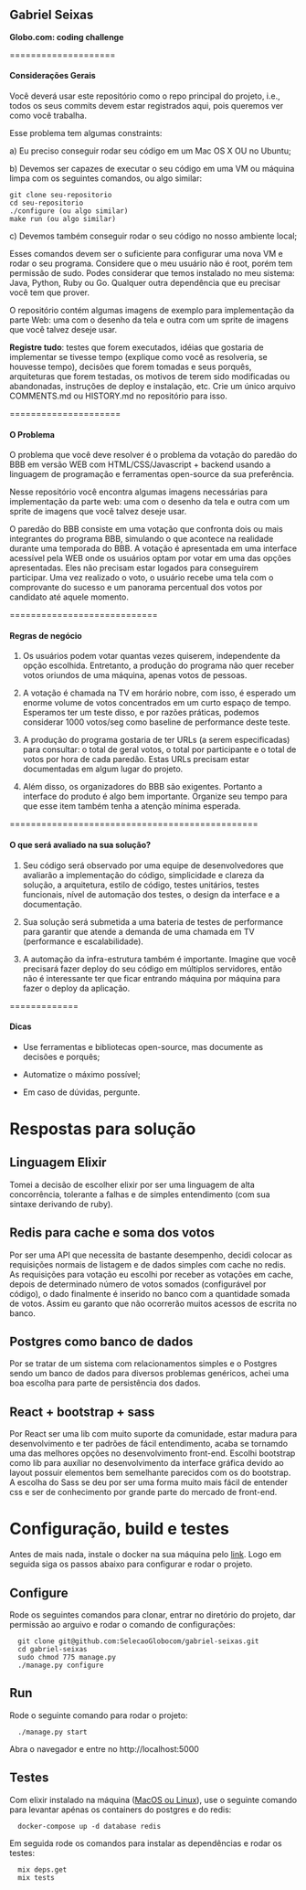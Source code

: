## Gabriel Seixas

**Globo.com: coding challenge**

====================

#### Considerações Gerais

Você deverá usar este repositório como o repo principal do projeto, i.e.,
todos os seus commits devem estar registrados aqui, pois queremos ver como
você trabalha.

Esse problema tem algumas constraints:

a) Eu preciso conseguir rodar seu código em um Mac OS X OU no Ubuntu;

b) Devemos ser capazes de executar o seu código em uma VM ou máquina limpa com
os seguintes comandos, ou algo similar:

    git clone seu-repositorio
    cd seu-repositorio
    ./configure (ou algo similar)
    make run (ou algo similar)

c) Devemos também conseguir rodar o seu código no nosso ambiente local;

Esses comandos devem ser o suficiente para configurar uma nova VM e rodar o
seu programa. Considere que o meu usuário não é root, porém tem permissão de
sudo. Podes considerar que temos instalado no meu sistema: Java, Python, Ruby
ou Go. Qualquer outra dependência que eu precisar você tem que prover.

O repositório contém algumas imagens de exemplo para implementação da parte
Web: uma com o desenho da tela e outra com um sprite de imagens que você
talvez deseje usar.

**Registre tudo**: testes que forem executados, idéias que gostaria de
implementar se tivesse tempo (explique como você as resolveria, se houvesse
tempo), decisões que forem tomadas e seus porquês, arquiteturas que forem
testadas, os motivos de terem sido modificadas ou abandonadas, instruções de
deploy e instalação, etc. Crie um único arquivo COMMENTS.md ou HISTORY.md no
repositório para isso.

=====================

#### O Problema

O problema que você deve resolver é o problema da votação do paredão do BBB em
versão WEB com HTML/CSS/Javascript + backend usando a linguagem de programação
e ferramentas open-source da sua preferência.

Nesse repositório você encontra algumas imagens necessárias para implementação
da parte web: uma com o desenho da tela e outra com um sprite de imagens que
você talvez deseje usar.

O paredão do BBB consiste em uma votação que confronta dois ou mais
integrantes do programa BBB, simulando o que acontece na realidade durante uma
temporada do BBB. A votação é apresentada em uma interface acessível pela WEB
onde os usuários optam por votar em uma das opções apresentadas. Eles não
precisam estar logados para conseguirem participar. Uma vez realizado o voto,
o usuário recebe uma tela com o comprovante do sucesso e um panorama percentual
dos votos por candidato até aquele momento.

============================

#### Regras de negócio

1. Os usuários podem votar quantas vezes quiserem, independente da opção
   escolhida. Entretanto, a produção do programa não quer receber votos
   oriundos de uma máquina, apenas votos de pessoas.

2. A votação é chamada na TV em horário nobre, com isso, é esperado um enorme
   volume de votos concentrados em um curto espaço de tempo. Esperamos ter um
   teste disso, e por razões práticas, podemos considerar 1000 votos/seg como
   baseline de performance deste teste.

3. A produção do programa gostaria de ter URLs (a serem especificadas) para
   consultar: o total de geral votos, o total por participante e o total de
   votos por hora de cada paredão. Estas URLs precisam estar documentadas em
   algum lugar do projeto.

4. Além disso, os organizadores do BBB são exigentes. Portanto a interface do
   produto é algo bem importante. Organize seu tempo para que esse item também
   tenha a atenção mínima esperada.

===============================================

#### O que será avaliado na sua solução?

1. Seu código será observado por uma equipe de desenvolvedores que avaliarão a
   implementação do código, simplicidade e clareza da solução, a arquitetura,
   estilo de código, testes unitários, testes funcionais, nível de automação
   dos testes, o design da interface e a documentação.

2. Sua solução será submetida a uma bateria de testes de performance para
   garantir que atende a demanda de uma chamada em TV (performance e
   escalabilidade).

3. A automação da infra-estrutura também é importante. Imagine que você
   precisará fazer deploy do seu código em múltiplos servidores, então não é
   interessante ter que ficar entrando máquina por máquina para fazer o deploy
   da aplicação.

=============

#### Dicas

- Use ferramentas e bibliotecas open-source, mas documente as decisões e
  porquês;

- Automatize o máximo possível;

- Em caso de dúvidas, pergunte.

# Respostas para solução

## Linguagem Elixir

Tomei a decisão de escolher elixir por ser uma linguagem de alta concorrência, tolerante a falhas
e de simples entendimento (com sua sintaxe derivando de ruby).

## Redis para cache e soma dos votos

Por ser uma API que necessita de bastante desempenho, decidi colocar as requisições normais de listagem
e de dados simples com cache no redis. As requisições para votação eu escolhi por receber as votações
em cache, depois de determinado número de votos somados (configurável por código), o dado finalmente
é inserido no banco com a quantidade somada de votos. Assim eu garanto que não ocorrerão muitos acessos
de escrita no banco.

## Postgres como banco de dados

Por se tratar de um sistema com relacionamentos simples e o Postgres sendo um banco de dados para diversos
problemas genéricos, achei uma boa escolha para parte de persistência dos dados.

## React + bootstrap + sass

Por React ser uma lib com muito suporte da comunidade, estar madura para desenvolvimento e ter padrões de fácil
entendimento, acaba se tornamdo uma das melhores opções no desenvolvimento front-end.
Escolhi bootstrap como lib para auxíliar no desenvolvimento da interface gráfica devido ao layout possuir elementos
bem semelhante parecidos com os do bootstrap.
A escolha do Sass se deu por ser uma forma muito mais fácil de entender css e ser de conhecimento por grande parte do
mercado de front-end.

# Configuração, build e testes

Antes de mais nada, instale o docker na sua máquina pelo [link](https://docs.docker.com/install/). Logo em seguida siga os passos abaixo para configurar e rodar o projeto.

## Configure

Rode os seguintes comandos para clonar, entrar no diretório do projeto, dar permissão ao arguivo e rodar o comando de configurações:

```
  git clone git@github.com:SelecaoGlobocom/gabriel-seixas.git
  cd gabriel-seixas
  sudo chmod 775 manage.py
  ./manage.py configure
```

## Run

Rode o seguinte comando para rodar o projeto:

```
  ./manage.py start
```

Abra o navegador e entre no http://localhost:5000

## Testes

Com elixir instalado na máquina ([MacOS ou Linux](https://elixir-lang.org/install.html)), use o seguinte comando
para levantar apénas os containers do postgres e do redis:

```
  docker-compose up -d database redis
```

Em seguida rode os comandos para instalar as dependências e rodar os testes:

```
  mix deps.get
  mix tests
```
